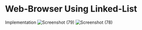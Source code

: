 # Web-Browser Using Linked-List

Implementation
![Screenshot (79)](https://github.com/jf-894/Web-Browser/assets/109761575/4ddce9d3-4787-449f-b7a1-624e543ad2b4)
![Screenshot (78)](https://github.com/jf-894/Web-Browser/assets/109761575/6d50585e-60e7-444a-ac3c-f09a1a30f2fa)
